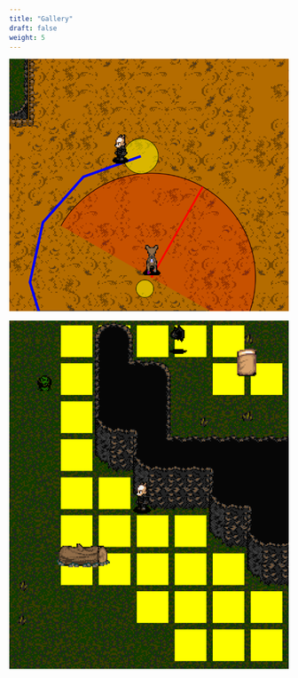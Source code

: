 ```yaml
---
title: "Gallery"
draft: false
weight: 5
---
```


![hunting animal by avoiding its point of view](/images/huntingAnimal.png)

![pathfinding first approach](/images/pathfindingToBed.png)
